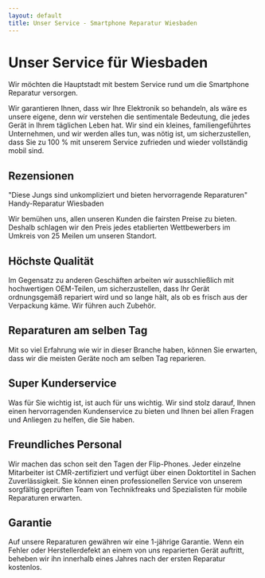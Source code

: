 ```yaml
---
layout: default
title: Unser Service - Smartphone Reparatur Wiesbaden
---
```


# Unser Service für Wiesbaden

Wir möchten die Hauptstadt mit bestem Service rund um die Smartphone Reparatur versorgen.

Wir garantieren Ihnen, dass wir Ihre Elektronik so behandeln, als wäre es unsere eigene, denn wir verstehen die sentimentale Bedeutung, die jedes Gerät in Ihrem täglichen Leben hat. Wir sind ein kleines, familiengeführtes Unternehmen, und wir werden alles tun, was nötig ist, um sicherzustellen, dass Sie zu 100 % mit unserem Service zufrieden und wieder vollständig mobil sind.

## Rezensionen

"Diese Jungs sind unkompliziert und bieten hervorragende Reparaturen"
Handy-Reparatur Wiesbaden

Wir bemühen uns, allen unseren Kunden die fairsten Preise zu bieten. Deshalb schlagen wir den Preis jedes etablierten Wettbewerbers im Umkreis von 25 Meilen um unseren Standort.


## Höchste Qualität
Im Gegensatz zu anderen Geschäften arbeiten wir ausschließlich mit hochwertigen OEM-Teilen, um sicherzustellen, dass Ihr Gerät ordnungsgemäß repariert wird und so lange hält, als ob es frisch aus der Verpackung käme. Wir führen auch Zubehör.


## Reparaturen am selben Tag 
Mit so viel Erfahrung wie wir in dieser Branche haben, können Sie erwarten, dass wir die meisten Geräte noch am selben Tag reparieren.


## Super Kunderservice
Was für Sie wichtig ist, ist auch für uns wichtig. Wir sind stolz darauf, Ihnen einen hervorragenden Kundenservice zu bieten und Ihnen bei allen Fragen und Anliegen zu helfen, die Sie haben.


## Freundliches Personal
Wir machen das schon seit den Tagen der Flip-Phones.  Jeder einzelne Mitarbeiter ist CMR-zertifiziert und verfügt über einen Doktortitel in Sachen Zuverlässigkeit. Sie können einen professionellen Service von unserem sorgfältig geprüften Team von Technikfreaks und Spezialisten für mobile Reparaturen erwarten.


## Garantie
Auf unsere Reparaturen gewähren wir eine 1-jährige Garantie. Wenn ein Fehler oder Herstellerdefekt an einem von uns reparierten Gerät auftritt, beheben wir ihn innerhalb eines Jahres nach der ersten Reparatur kostenlos.

